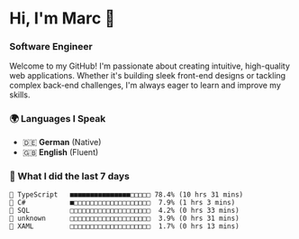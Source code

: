# Hi, I'm Marc 👋 
### Software Engineer

Welcome to my GitHub! I'm passionate about creating intuitive, high-quality web applications. Whether it's building sleek front-end designs or tackling complex back-end challenges, I'm always eager to learn and improve my skills.  

### 🌍 Languages I Speak  
- 🇩🇪 **German** (Native)  
- 🇬🇧 **English** (Fluent)

### 🤯 What I did the last 7 days

```
🔷 TypeScript   ■■■■■■■■■■■■■■■□□□□□ 78.4% (10 hrs 31 mins)
🔷 C#           ■□□□□□□□□□□□□□□□□□□□  7.9% (1 hrs 3 mins)
📄 SQL          □□□□□□□□□□□□□□□□□□□□  4.2% (0 hrs 33 mins)
📄 unknown      □□□□□□□□□□□□□□□□□□□□  3.9% (0 hrs 31 mins)
📄 XAML         □□□□□□□□□□□□□□□□□□□□  1.7% (0 hrs 13 mins)
```